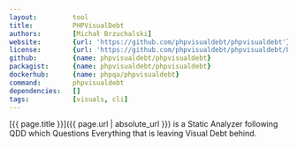 ```yaml
---
layout:         tool
title:          PHPVisualDebt
authors:        [Michał Brzuchalski]
website:        {url: 'https://github.com/phpvisualdebt/phpvisualdebt'}
license:        {url: 'https://github.com/phpvisualdebt/phpvisualdebt/blob/master/LICENSE', label: 'MIT License'}
github:         {name: phpvisualdebt/phpvisualdebt}
packagist:      {name: phpvisualdebt/phpvisualdebt}          
dockerhub:      {name: phpqa/phpvisualdebt}     
command:        phpvisualdebt
dependencies:   []
tags:           [visuals, cli] 
---
```


[{{ page.title }}]({{ page.url | absolute_url }}) is a Static Analyzer following QDD which Questions Everything that is leaving Visual Debt behind.

<!--more--> 
